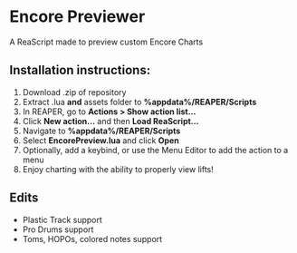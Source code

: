 # Encore Previewer
A ReaScript made to preview custom Encore Charts

## Installation instructions:
1. Download .zip of repository
2. Extract .lua **and** assets folder to **%appdata%/REAPER/Scripts**
3. In REAPER, go to **Actions > Show action list...**
4. Click **New action...** and then **Load ReaScript...**
5. Navigate to **%appdata%/REAPER/Scripts**
6. Select **EncorePreview.lua** and click **Open**
7. Optionally, add a keybind, or use the Menu Editor to add the action to a menu
8. Enjoy charting with the ability to properly view lifts!
   
## Edits
- Plastic Track support
- Pro Drums support
- Toms, HOPOs, colored notes support
